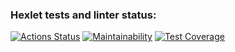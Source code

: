 ### Hexlet tests and linter status:
[![Actions Status](https://github.com/kirill-ishtuganov/java-project-99/actions/workflows/hexlet-check.yml/badge.svg)](https://github.com/kirill-ishtuganov/java-project-99/actions)
[![Maintainability](https://api.codeclimate.com/v1/badges/0de446021baef80a1323/maintainability)](https://codeclimate.com/github/kirill-ishtuganov/java-project-99/maintainability)
[![Test Coverage](https://api.codeclimate.com/v1/badges/0de446021baef80a1323/test_coverage)](https://codeclimate.com/github/kirill-ishtuganov/java-project-99/test_coverage)

